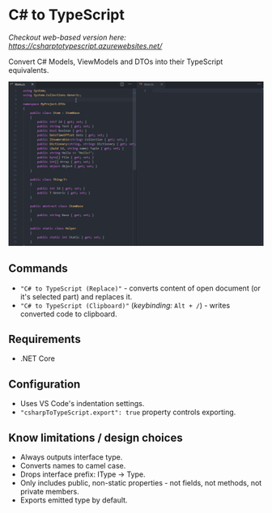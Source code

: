 # C# to TypeScript

*Checkout web-based version here: https://csharptotypescript.azurewebsites.net/*

Convert C# Models, ViewModels and DTOs into their TypeScript equivalents.

![In Action](src/CSharpToTypeScript.VSCodeExtension/img/inAction.gif)

## Commands

- `"C# to TypeScript (Replace)"` - converts content of open document (or it's selected part) and replaces it.
- `"C# to TypeScript (Clipboard)"` (*keybinding:* `Alt + /`) - writes converted code to clipboard.

## Requirements

- .NET Core

## Configuration

- Uses VS Code's indentation settings.
- `"csharpToTypeScript.export": true` property controls exporting.

## Know limitations / design choices

- Always outputs interface type.
- Converts names to camel case.
- Drops interface prefix: IType -> Type.
- Only includes public, non-static properties - not fields, not methods, not private members.
- Exports emitted type by default.
